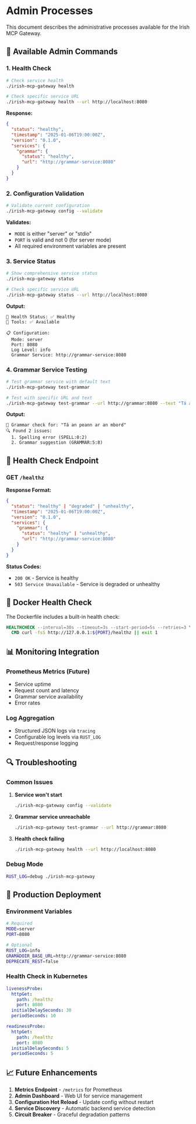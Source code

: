 # Admin Processes

This document describes the administrative processes available for the Irish MCP Gateway.

## 🚀 **Available Admin Commands**

### 1. **Health Check**
```bash
# Check service health
./irish-mcp-gateway health

# Check specific service URL
./irish-mcp-gateway health --url http://localhost:8080
```

**Response:**
```json
{
  "status": "healthy",
  "timestamp": "2025-01-06T19:00:00Z",
  "version": "0.1.0",
  "services": {
    "grammar": {
      "status": "healthy",
      "url": "http://grammar-service:8080"
    }
  }
}
```

### 2. **Configuration Validation**
```bash
# Validate current configuration
./irish-mcp-gateway config --validate
```

**Validates:**
- `MODE` is either "server" or "stdio"
- `PORT` is valid and not 0 (for server mode)
- All required environment variables are present

### 3. **Service Status**
```bash
# Show comprehensive service status
./irish-mcp-gateway status

# Check specific service URL
./irish-mcp-gateway status --url http://localhost:8080
```

**Output:**
```
🏥 Health Status: ✅ Healthy
🔧 Tools: ✅ Available

📋 Configuration:
  Mode: server
  Port: 8080
  Log Level: info
  Grammar Service: http://grammar-service:8080
```

### 4. **Grammar Service Testing**
```bash
# Test grammar service with default text
./irish-mcp-gateway test-grammar

# Test with specific URL and text
./irish-mcp-gateway test-grammar --url http://grammar:8080 --text "Tá an peann ar an mbord"
```

**Output:**
```
📝 Grammar check for: "Tá an peann ar an mbord"
🔍 Found 2 issues:
  1. Spelling error (SPELL:0:2)
  2. Grammar suggestion (GRAMMAR:5:8)
```

## 🔧 **Health Check Endpoint**

### GET `/healthz`

**Response Format:**
```json
{
  "status": "healthy" | "degraded" | "unhealthy",
  "timestamp": "2025-01-06T19:00:00Z",
  "version": "0.1.0",
  "services": {
    "grammar": {
      "status": "healthy" | "unhealthy",
      "url": "http://grammar-service:8080"
    }
  }
}
```

**Status Codes:**
- `200 OK` - Service is healthy
- `503 Service Unavailable` - Service is degraded or unhealthy

## 🐳 **Docker Health Check**

The Dockerfile includes a built-in health check:

```dockerfile
HEALTHCHECK --interval=30s --timeout=3s --start-period=5s --retries=3 \
  CMD curl -fsS http://127.0.0.1:${PORT}/healthz || exit 1
```

## 📊 **Monitoring Integration**

### Prometheus Metrics (Future)
- Service uptime
- Request count and latency
- Grammar service availability
- Error rates

### Log Aggregation
- Structured JSON logs via `tracing`
- Configurable log levels via `RUST_LOG`
- Request/response logging

## 🔍 **Troubleshooting**

### Common Issues

1. **Service won't start**
   ```bash
   ./irish-mcp-gateway config --validate
   ```

2. **Grammar service unreachable**
   ```bash
   ./irish-mcp-gateway test-grammar --url http://grammar:8080
   ```

3. **Health check failing**
   ```bash
   ./irish-mcp-gateway health --url http://localhost:8080
   ```

### Debug Mode
```bash
RUST_LOG=debug ./irish-mcp-gateway
```

## 🚀 **Production Deployment**

### Environment Variables
```bash
# Required
MODE=server
PORT=8080

# Optional
RUST_LOG=info
GRAMADOIR_BASE_URL=http://grammar-service:8080
DEPRECATE_REST=false
```

### Health Check in Kubernetes
```yaml
livenessProbe:
  httpGet:
    path: /healthz
    port: 8080
  initialDelaySeconds: 30
  periodSeconds: 10

readinessProbe:
  httpGet:
    path: /healthz
    port: 8080
  initialDelaySeconds: 5
  periodSeconds: 5
```

## 📈 **Future Enhancements**

1. **Metrics Endpoint** - `/metrics` for Prometheus
2. **Admin Dashboard** - Web UI for service management
3. **Configuration Hot Reload** - Update config without restart
4. **Service Discovery** - Automatic backend service detection
5. **Circuit Breaker** - Graceful degradation patterns
